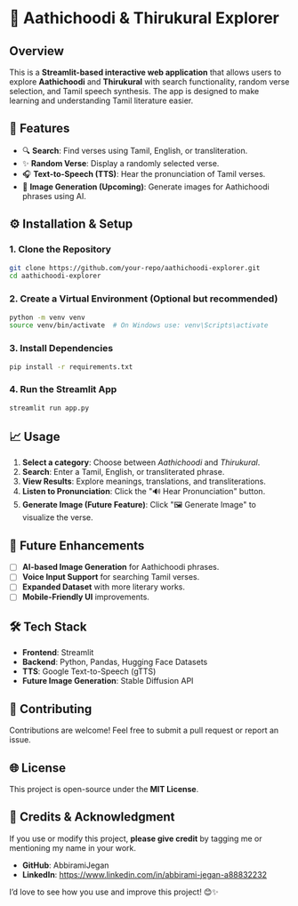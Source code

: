 # 🌟 Aathichoodi & Thirukural Explorer

## Overview
This is a **Streamlit-based interactive web application** that allows users to explore **Aathichoodi** and **Thirukural** with search functionality, random verse selection, and Tamil speech synthesis. The app is designed to make learning and understanding Tamil literature easier.

## 🔧 Features
- 🔍 **Search**: Find verses using Tamil, English, or transliteration.
- ✨ **Random Verse**: Display a randomly selected verse.
- 🎧 **Text-to-Speech (TTS)**: Hear the pronunciation of Tamil verses.
- 🎨 **Image Generation (Upcoming)**: Generate images for Aathichoodi phrases using AI.

## ⚙️ Installation & Setup
### 1. **Clone the Repository**
```bash
git clone https://github.com/your-repo/aathichoodi-explorer.git
cd aathichoodi-explorer
```

### 2. **Create a Virtual Environment** (Optional but recommended)
```bash
python -m venv venv
source venv/bin/activate  # On Windows use: venv\Scripts\activate
```

### 3. **Install Dependencies**
```bash
pip install -r requirements.txt
```

### 4. **Run the Streamlit App**
```bash
streamlit run app.py
```

## 📈 Usage
1. **Select a category**: Choose between *Aathichoodi* and *Thirukural*.
2. **Search**: Enter a Tamil, English, or transliterated phrase.
3. **View Results**: Explore meanings, translations, and transliterations.
4. **Listen to Pronunciation**: Click the "🔊 Hear Pronunciation" button.
5. **Generate Image (Future Feature)**: Click "🖼️ Generate Image" to visualize the verse.

## 🚀 Future Enhancements
- [ ] **AI-based Image Generation** for Aathichoodi phrases.
- [ ] **Voice Input Support** for searching Tamil verses.
- [ ] **Expanded Dataset** with more literary works.
- [ ] **Mobile-Friendly UI** improvements.

## 🛠️ Tech Stack
- **Frontend**: Streamlit
- **Backend**: Python, Pandas, Hugging Face Datasets
- **TTS**: Google Text-to-Speech (gTTS)
- **Future Image Generation**: Stable Diffusion API

## 📢 Contributing
Contributions are welcome! Feel free to submit a pull request or report an issue.

## 🌐 License
This project is open-source under the **MIT License**.

## 🙌 Credits & Acknowledgment
If you use or modify this project, **please give credit** by tagging me or mentioning my name in your work.  
- **GitHub**: AbbiramiJegan
- **LinkedIn**: https://www.linkedin.com/in/abbirami-jegan-a88832232  

I’d love to see how you use and improve this project! 😊✨
